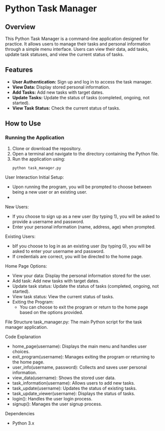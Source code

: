 # Python Task Manager

## Overview

This Python Task Manager is a command-line application designed for practice. It allows users to manage their tasks and personal information through a simple menu interface. Users can view their data, add tasks, update task statuses, and view the current status of tasks.

## Features

- **User Authentication:** Sign up and log in to access the task manager.
- **View Data:** Display stored personal information.
- **Add Tasks:** Add new tasks with target dates.
- **Update Tasks:** Update the status of tasks (completed, ongoing, not started).
- **View Task Status:** Check the current status of tasks.

## How to Use

### Running the Application

1. Clone or download the repository.
2. Open a terminal and navigate to the directory containing the Python file.
3. Run the application using:
   ```bash
   python task_manager.py

User Interaction
Initial Setup:
- Upon running the program, you will be prompted to choose between being a new user or an existing user.
- 
New Users:
- If you choose to sign up as a new user (by typing 1), you will be asked to provide a username and password.
- Enter your personal information (name, address, age) when prompted.

Existing Users:
- bIf you choose to log in as an existing user (by typing 0), you will be asked to enter your username and password.
- If credentials are correct, you will be directed to the home page.

Home Page Options:
- View your data: Display the personal information stored for the user.
- Add task: Add new tasks with target dates.
- Update task status: Update the status of tasks (completed, ongoing, not started).
- View task status: View the current status of tasks.
- Exiting the Program:
  - You can choose to exit the program or return to the home page based on the options provided.

File Structure
task_manager.py: The main Python script for the task manager application.

Code Explanation
- home_page(username): Displays the main menu and handles user choices.
- exit_program(username): Manages exiting the program or returning to the home page.
- user_info(username, password): Collects and saves user personal information.
- view_data(username): Shows the stored user data.
- task_information(username): Allows users to add new tasks.
- task_update(username): Updates the status of existing tasks.
- task_update_viewer(username): Displays the status of tasks.
- login(): Handles the user login process.
- signup(): Manages the user signup process.

Dependencies
- Python 3.x
